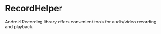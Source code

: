 # RecordHelper
Android Recording library offers convenient tools for audio/video recording and playback.
